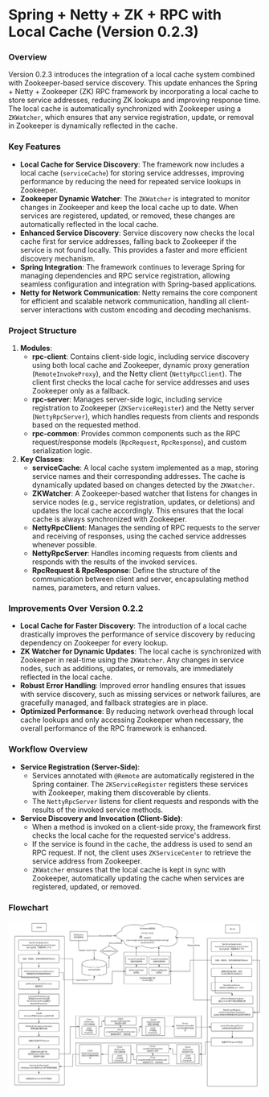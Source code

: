 # Spring + Netty + ZK + RPC with Local Cache (Version 0.2.3)

### **Overview**

Version 0.2.3 introduces the integration of a local cache system combined with Zookeeper-based service discovery. This update enhances the Spring + Netty + Zookeeper (ZK) RPC framework by incorporating a local cache to store service addresses, reducing ZK lookups and improving response time. The local cache is automatically synchronized with Zookeeper using a `ZKWatcher`, which ensures that any service registration, update, or removal in Zookeeper is dynamically reflected in the cache.

### **Key Features**

- **Local Cache for Service Discovery**: The framework now includes a local cache (`serviceCache`) for storing service addresses, improving performance by reducing the need for repeated service lookups in Zookeeper.
- **Zookeeper Dynamic Watcher**: The `ZKWatcher` is integrated to monitor changes in Zookeeper and keep the local cache up to date. When services are registered, updated, or removed, these changes are automatically reflected in the local cache.
- **Enhanced Service Discovery**: Service discovery now checks the local cache first for service addresses, falling back to Zookeeper if the service is not found locally. This provides a faster and more efficient discovery mechanism.
- **Spring Integration**: The framework continues to leverage Spring for managing dependencies and RPC service registration, allowing seamless configuration and integration with Spring-based applications.
- **Netty for Network Communication**: Netty remains the core component for efficient and scalable network communication, handling all client-server interactions with custom encoding and decoding mechanisms.

### **Project Structure**

1. **Modules**:
   - **rpc-client**: Contains client-side logic, including service discovery using both local cache and Zookeeper, dynamic proxy generation (`RemoteInvokeProxy`), and the Netty client (`NettyRpcClient`). The client first checks the local cache for service addresses and uses Zookeeper only as a fallback.
   - **rpc-server**: Manages server-side logic, including service registration to Zookeeper (`ZKServiceRegister`) and the Netty server (`NettyRpcServer`), which handles requests from clients and responds based on the requested method.
   - **rpc-common**: Provides common components such as the RPC request/response models (`RpcRequest`, `RpcResponse`), and custom serialization logic.
2. **Key Classes**:
   - **serviceCache**: A local cache system implemented as a map, storing service names and their corresponding addresses. The cache is dynamically updated based on changes detected by the `ZKWatcher`.
   - **ZKWatcher**: A Zookeeper-based watcher that listens for changes in service nodes (e.g., service registration, updates, or deletions) and updates the local cache accordingly. This ensures that the local cache is always synchronized with Zookeeper.
   - **NettyRpcClient**: Manages the sending of RPC requests to the server and receiving of responses, using the cached service addresses whenever possible.
   - **NettyRpcServer**: Handles incoming requests from clients and responds with the results of the invoked services.
   - **RpcRequest & RpcResponse**: Define the structure of the communication between client and server, encapsulating method names, parameters, and return values.

### **Improvements Over Version 0.2.2**

- **Local Cache for Faster Discovery**: The introduction of a local cache drastically improves the performance of service discovery by reducing dependency on Zookeeper for every lookup.
- **ZK Watcher for Dynamic Updates**: The local cache is synchronized with Zookeeper in real-time using the `ZKWatcher`. Any changes in service nodes, such as additions, updates, or removals, are immediately reflected in the local cache.
- **Robust Error Handling**: Improved error handling ensures that issues with service discovery, such as missing services or network failures, are gracefully managed, and fallback strategies are in place.
- **Optimized Performance**: By reducing network overhead through local cache lookups and only accessing Zookeeper when necessary, the overall performance of the RPC framework is enhanced.

### **Workflow Overview**

- **Service Registration (Server-Side)**:
  - Services annotated with `@Remote` are automatically registered in the Spring container. The `ZKServiceRegister` registers these services with Zookeeper, making them discoverable by clients.
  - The `NettyRpcServer` listens for client requests and responds with the results of the invoked service methods.
- **Service Discovery and Invocation (Client-Side)**:
  - When a method is invoked on a client-side proxy, the framework first checks the local cache for the requested service's address.
  - If the service is found in the cache, the address is used to send an RPC request. If not, the client uses `ZKServiceCenter` to retrieve the service address from Zookeeper.
  - `ZKWatcher` ensures that the local cache is kept in sync with Zookeeper, automatically updating the cache when services are registered, updated, or removed.


### **Flowchart**
![0.2.3 Process Chart](../img/0.2.3-process-chart.png)